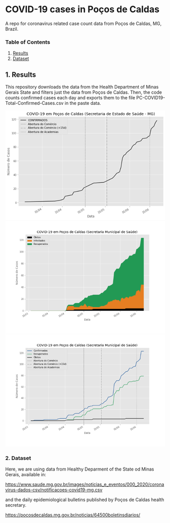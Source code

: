 
#  COVID-19 cases in Poços de Caldas

A repo for coronavirus related case count data from Poços de Caldas, MG, Brazil.

### Table of Contents
1. [Results](#1-results)
2. [Dataset](#2-dataset)

## 1. Results

This repository downloads the data from the Health Department of Minas Gerais State and filters just the data from Poços de Caldas. Then, the code counts confirmed cases each day and exports them to the file PC-COVID19-Total-Confirmed-Cases.csv in the paste data. 

![image](./results/graph_confirmed_cases.png)
![image](./results/covid_cases_area_plot.png)
![image](./results/covid_cases_line_plot.png)

### 2. Dataset

Here, we are using data from Healthy Deparment of the State od Minas Gerais, available in:

https://www.saude.mg.gov.br/images/noticias_e_eventos/000_2020/coronavirus-dados-csv/notificacoes-covid19-mg.csv

and the daily epidemiological bulletins published by Poços de Caldas health secretary.

https://pocosdecaldas.mg.gov.br/noticias/64500boletinsdiarios/